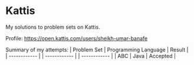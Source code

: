 # Kattis
My solutions to problem sets on Kattis.

Profile: https://open.kattis.com/users/sheikh-umar-banafe

Summary of my attempts:
| Problem Set | Programming Language | Result |
| ------------ | | ------------ | | ------------ | 
| ABC | Java | Accepted |
